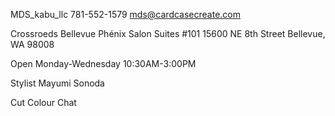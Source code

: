 MDS_kabu_llc
781-552-1579
mds@cardcasecreate.com

Crossroeds Bellevue 
Phénix Salon Suites #101
15600 NE 8th Street
Bellevue, WA 98008

Open 
Monday-Wednesday 10:30AM-3:00PM

Stylist
Mayumi Sonoda

Cut 
Colour 
Chat
